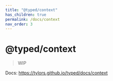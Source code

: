 ```yaml
---
title: "@typed/context"
has_children: true
permalink: /docs/context
nav_order: 3
---
```


# @typed/context

> WIP

Docs: https://tylors.github.io/typed/docs/context


